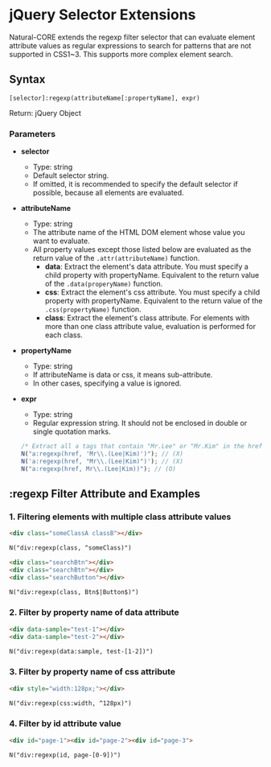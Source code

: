 # jQuery Selector Extensions

Natural-CORE extends the regexp filter selector that can evaluate element attribute values as regular expressions to search for patterns that are not supported in CSS1~3. This supports more complex element search.

## Syntax

```
[selector]:regexp(attributeName[:propertyName], expr)
```

Return: jQuery Object

### Parameters

- **selector**
  - Type: string
  - Default selector string.
  - If omitted, it is recommended to specify the default selector if possible, because all elements are evaluated.

- **attributeName**
  - Type: string
  - The attribute name of the HTML DOM element whose value you want to evaluate.
  - All property values except those listed below are evaluated as the return value of the `.attr(attributeName)` function.
    - **data**: Extract the element's data attribute. You must specify a child property with propertyName. Equivalent to the return value of the `.data(properyName)` function.
    - **css**: Extract the element's css attribute. You must specify a child property with propertyName. Equivalent to the return value of the `.css(propertyName)` function.
    - **class**: Extract the element's class attribute. For elements with more than one class attribute value, evaluation is performed for each class.

- **propertyName**
  - Type: string
  - If attributeName is data or css, it means sub-attribute.
  - In other cases, specifying a value is ignored.

- **expr**
  - Type: string
  - Regular expression string. It should not be enclosed in double or single quotation marks.

  ```javascript
  /* Extract all a tags that contain "Mr.Lee" or "Mr.Kim" in the href attribute. */
  N("a:regexp(href, 'Mr\\.(Lee|Kim)')"); // (X)
  N('a:regexp(href, "Mr\\.(Lee|Kim)")'); // (X)
  N("a:regexp(href, Mr\\.(Lee|Kim))"); // (O)
  ```

## :regexp Filter Attribute and Examples

### 1. Filtering elements with multiple class attribute values

```html
<div class="someClassA classB"></div>

N("div:regexp(class, ^someClass)")
```

```html
<div class="searchBtn"></div>
<div class="searchBtn"></div>
<div class="searchButton"></div>

N("div:regexp(class, Btn$|Button$)")
```

### 2. Filter by property name of data attribute

```html
<div data-sample="test-1"></div>
<div data-sample="test-2"></div>

N("div:regexp(data:sample, test-[1-2])")
```

### 3. Filter by property name of css attribute

```html
<div style="width:128px;"></div>

N("div:regexp(css:width, ^128px)")
```

### 4. Filter by id attribute value

```html
<div id="page-1"><div id="page-2"><div id="page-3">

N("div:regexp(id, page-[0-9])")
```
